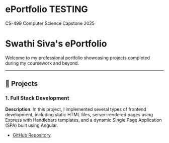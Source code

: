 # ePortfolio TESTING
CS-499 Computer Science Capstone 2025

# Swathi Siva's ePortfolio

Welcome to my professional portfolio showcasing projects completed during my coursework and beyond.

---

## 🔧 Projects

### 1. Full Stack Development
**Description**: In this project, I implemented several types of frontend development, including static HTML files, server-rendered pages using Express with Handlebars templates, and a dynamic Single Page Application (SPA) built using Angular.
- [GitHub Repository](https://github.com/swathisiva11/cs465-fullstack) 

